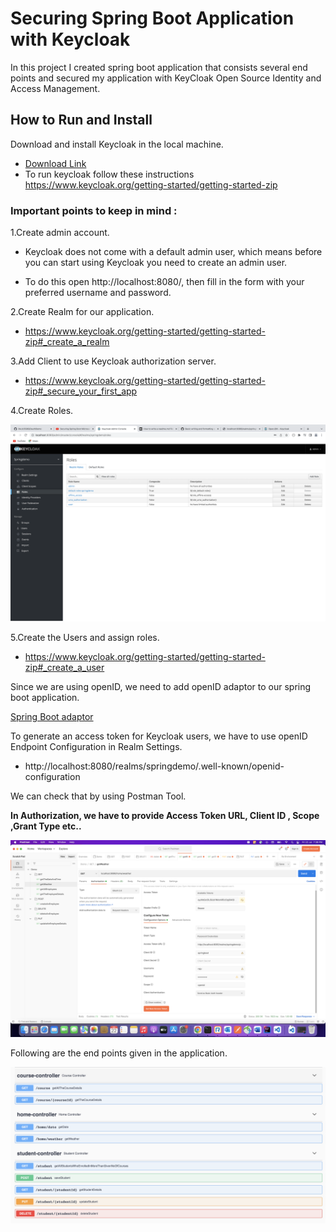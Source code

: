 # Securing Spring Boot Application with Keycloak   

In this project I created spring boot application that consists several end points and secured my application with KeyCloak Open Source Identity and Access Management.
 
## How to Run and Install  

Download and install Keycloak in the local machine.  
 * [Download Link](https://www.keycloak.org/downloads)  
 * To run keycloak follow these instructions https://www.keycloak.org/getting-started/getting-started-zip
### Important points to keep in mind :  

1.Create admin account.  
 * Keycloak does not come with a default admin user, which means before you can start using Keycloak you need to create an admin user.  

 * To do this open http://localhost:8080/, then fill in the form with your preferred username and password.  

2.Create Realm for our application. 
 * https://www.keycloak.org/getting-started/getting-started-zip#_create_a_realm  

3.Add Client to use Keycloak authorization server.  
 * https://www.keycloak.org/getting-started/getting-started-zip#_secure_your_first_app  

4.Create Roles.   

![](src/main/resources/static/readmefiles/roles.png)  

5.Create the Users and assign roles.  
 * https://www.keycloak.org/getting-started/getting-started-zip#_create_a_user

Since we are using openID, we need to add openID adaptor to our spring boot application.  

[Spring Boot adaptor](https://www.keycloak.org/docs/latest/securing_apps/#_spring_boot_adapter)

To generate an access token for Keycloak users, we have to use openID Endpoint Configuration in Realm Settings.  
 * http://localhost:8080/realms/springdemo/.well-known/openid-configuration

We can check that by using Postman Tool.  

**In Authorization, we have to provide Access Token URL, Client ID , Scope ,Grant Type etc..**

![](src/main/resources/static/readmefiles/postman.png)   

Following are the end points given in the application.  

![](src/main/resources/static/readmefiles/endpoints.png)   